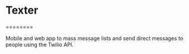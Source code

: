 # Texter
========

Mobile and web app to mass message lists and send direct messages to people using the Twilio API.
